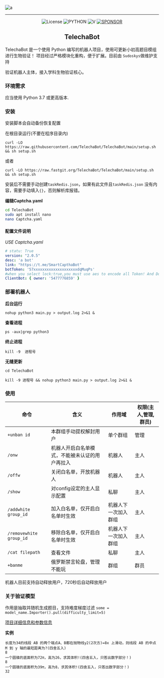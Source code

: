 ![a](https://s1.328888.xyz/2022/08/24/wlGew.png)

------------------------------------
<p align="center">
  <img alt="License" src="https://img.shields.io/badge/LICENSE-Mit-ff69b4">
  <img src="https://img.shields.io/badge/USE-python-green" alt="PYTHON" >
  <img src="https://img.shields.io/github/v/release/TelechaBot/TelechaBot?style=plastic" alt="V" >
  <a href="https://dun.mianbaoduo.com/@Sky0717"><img src="https://img.shields.io/badge/Become-sponsor-DB94A2" alt="SPONSOR"></a>
</p>

<h2 align="center">TelechaBot</h2>

TelechaBot 是一个使用 Python 编写的机器人项目，使用可更新小初高题目模组进行生物验证！
项目经过严格模块化重构，便于扩展。目前由 `Sudoskys`做维护支持

验证机器人主体，接入学科生物验证核心。

### 环境需求

应当使用 Python 3.7 或更高版本.

### 安装

安装脚本会自动备份恢复配置

在根目录运行(不要在程序目录内)

```
curl -LO https://raw.githubusercontent.com/TelechaBot/TelechaBot/main/setup.sh && sh setup.sh

```

或者

```
curl -LO https://raw.fastgit.org/TelechaBot/TelechaBot/main/setup.sh && sh setup.sh
```

安装后不需要手动创建``taskRedis.json``，如果有此文件且``taskRedis.json`` 没有内容，需要手动填入`{}`，否则解析库报错。

**编辑Captcha.yaml**

```bash
cd TelechaBot
sudo apt install nano
nano Captcha.yaml
```

#### 配置文件说明

*USE Captcha.yaml*

```yaml
# statu: True
version: "2.0.5"
desc: 'a bot'
link: "https://t.me/SmartCapthaBot"
botToken: '57xxxxxxxxxxxxxxxxxxxxdqMuqPs'
#when you select lock:true,you must use aes to encode all Token! And Dont push your token to github directly.
ClientBot: { owner: '5477776859' }
```

### 部署机器人

**后台运行**

```shell
nohup python3 main.py > output.log 2>&1 &
```

**查看进程**

```
ps -aux|grep python3
```

**终止进程**

```
kill -9  进程号
```

**无缝更新**

```shell
cd TelechaBot
```

```shell
kill -9 进程号 && nohup python3 main.py > output.log 2>&1 &
```


### 使用

| 命令                      | 含义                      | 作用域        | 权限(主人,管理,群员) |
|-------------------------|-------------------------|------------|--------------|
| `+unban id`             | 本群组手动提权解封用户             | 单个群组       | 管理           |
| `/onw`                  | 机器人开启白名单模式，不能被未认证的用户再拉入 | 机器人        | 主人           |
| `/offw`                 | 关闭白名单，开放机器人             | 机器人        | 主人           |
| `/show`                 | 对config设定的主人显示配置        | 私聊         | 主人           |
| `/addwhite group_id`    | 加入白名单，仅开启白名单时生效         | 机器人下一次加入群组 | 主人           |
| `/removewhite group_id` | 移除白名单，仅开启白名单时生效         | 机器人下一次加入群组 | 主人           |
| `/cat filepath`         | 查看文件                    | 私聊         | 主人           |
| `+banme`                | 俄罗斯禁言轮盘，管理不能玩           | 群组         | 群员           |

机器人目前支持自动释放用户，720秒后自动释放用户

### 关于验证模型


作用是抽取并随机生成题目，支持难度梯度过滤
`some = model_name.Importer().pull(difficulty_limit=5)`

[项目详细信息和参数信息](https://github.com/TelechaBot/CaptchCore)

**实例**

```
长度为34的线段 AB 的两个端点A、B都在抛物线y2(2次方)=8x 上滑动，则线段 AB 的中点 M 到 y 轴的最短距离为?(四舍五入)
8
一个圆锥的底面积为72π，高为26，求其体积!(四舍五入，只答出数字部分！)
8
一个圆锥的底面积为39π，高为8，求其体积!(四舍五入，只答出数字部分！)
32
```
